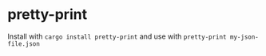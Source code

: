 # pretty-print
Install with `cargo install pretty-print` and use with `pretty-print my-json-file.json`  
